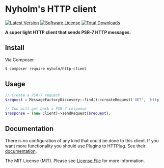 # Nyholm's HTTP client

[![Latest Version](https://img.shields.io/github/release/nyholm/http-client.svg?style=flat-square)](https://github.com/nyholm/http-client/releases)
[![Software License](https://img.shields.io/badge/license-MIT-brightgreen.svg?style=flat-square)](LICENSE)
[![Total Downloads](https://img.shields.io/packagist/dt/nyholm/http-client.svg?style=flat-square)](https://packagist.org/packages/nyholm/http-client)

**A super light HTTP client that sends PSR-7 HTTP messages.**


## Install

Via Composer

``` bash
$ composer require nyholm/http-client
```

## Usage

```php
// Create a PSR-7 request
$request = MessageFactoryDiscovery::find()->createRequest('GET', 'http://example.com');

// You will get back a PSR-7 response
$response = (new Client)->sendRequest($request);
```

## Documentation

There is no configuration of any kind that could be done to this client. If you want more functionality you should
use Plugins to HTTPlug. See their [documentation](http://docs.php-http.org/en/latest/httplug/introduction.html).

The MIT License (MIT). Please see [License File](LICENSE) for more information.
